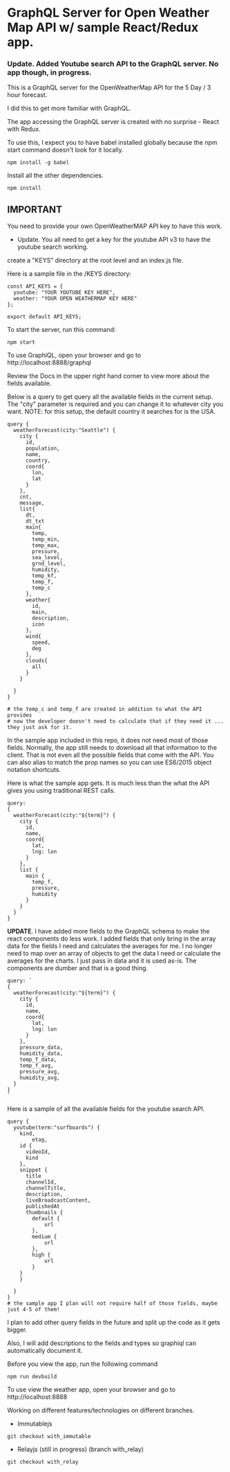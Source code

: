 # GraphQL Server for Open Weather Map API w/ sample React/Redux app.

### Update.  Added Youtube search API to the GraphQL server.  No app though, in progress.

This is a GraphQL server for the OpenWeatherMap API for the 5 Day / 3 hour forecast.

I did this to get more familiar with GraphQL.  

The app accessing the GraphQL server is created with no surprise - React with Redux.

To use this, I expect you to have babel installed globally because the npm start command doesn't look for it locally.

```
npm install -g babel
```

Install all the other dependencies.

```
npm install
```

## IMPORTANT

You need to provide your own OpenWeatherMAP API key to have this work.

* Update.  You all need to get a key for the youtube API v3 to have the youtube search working.

create a "KEYS" directory at the root level and an index.js file.

Here is a sample file in the /KEYS directory:

```
const API_KEYS = {
  youtube: "YOUR YOUTUBE KEY HERE",
  weather: "YOUR OPEN WEATHERMAP KEY HERE"
};

export default API_KEYS;
```

To start the server, run this command:

```
npm start
```

To use GraphiQL, open your browser and go to http://localhost:8888/graphql

Review the Docs in the upper right hand corner to view more about the fields available.

Below is a query to get query all the available fields in the current setup.  The "city" parameter is required and you can change it to whatever city you want.  NOTE: for this setup, the default country it searches for is the USA.

```
query {
  weatherForecast(city:"Seattle") {
    city {
      id,
      population,
      name,
      country,
      coord{
        lon,
        lat
      }
    },
    cnt,
    message,
    list{
      dt,
      dt_txt
      main{
        temp,
        temp_min,
        temp_max,
        pressure,
        sea_level,
        grnd_level,
        humidity,
        temp_kf,
        temp_f,
        temp_c
      },
      weather{
        id,
        main,
        description,
        icon
      },
      wind{
        speed,
        deg
      },
      clouds{
        all
      }
    }

  }
}

# the temp_c and temp_f are created in addition to what the API provides
# now the developer doesn't need to calculate that if they need it ... they just ask for it.
```

In the sample app included in this repo, it does not need most of those fields.  Normally, the app still needs to download all that information to the client.  That is not even all the possible fields that come with the API.  You can also alias to match the prop names so you can use ES6/2015 object notation shortcuts.

Here is what the sample app gets.  It is much less than the what the API gives you using traditional REST calls.

```
query:
{
  weatherForecast(city:"${term}") {
    city {
      id,
      name,
      coord{
        lat,
        lng: lon
      }
    },
    list {
      main {
        temp_f,
        pressure,
        humidity
      }
    }
  }
}
```

**UPDATE**.  I have added more fields to the GraphQL schema to make the react components do less work.  I added fields that only bring in the array data for the fields I need and calculates the averages for me.  I no longer need to map over an array of objects to get the data I need or calculate the averages for the charts.  I just pass in data and it is used as-is.  The components are dumber and that is a good thing.

```
query: `
{
  weatherForecast(city:"${term}") {
    city {
      id,
      name,
      coord{
        lat,
        lng: lon
      }
    },
    pressure_data,
    humidity_data,
    temp_f_data,
    temp_f_avg,
    pressure_avg,
    humidity_avg,
  }
}
`
```

Here is a sample of all the available fields for the youtube search API.

```
query {
  youtube(term:"surfboards") {
    kind,
		etag,
    id {
      videoId,
      kind
    },
    snippet {
      title
      channelId,
      channelTitle,
      description,
      liveBroadcastContent,
      publishedAt
      thumbnails {
      	default {
        	url
      	},
      	medium {
        	url
      	},
      	high {
        	url
      	}
    }
    }

  }
}
# the sample app I plan will not require half of those fields, maybe just 4-5 of them!
```

I plan to add other query fields in the future and split up the code as it gets bigger.

Also, I will add descriptions to the fields and types so graphiql can automatically document it.

Before you view the app, run the following command

```
npm run devbuild
```

To use view the weather app, open your browser and go to http://localhost:8888

Working on different features/technologies on different branches.

* Immutablejs
```
git checkout with_immutable
```
* Relayjs (still in progress) (branch with_relay)
```
git checkout with_relay
```
